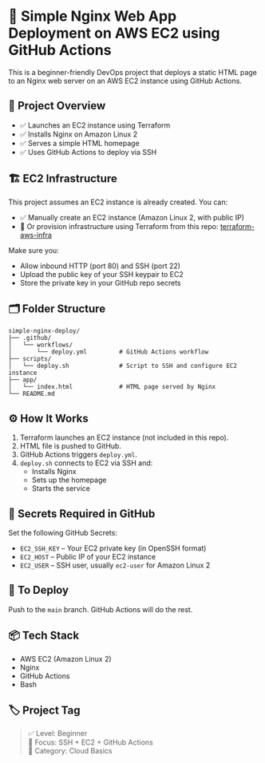 # 🧰 Simple Nginx Web App Deployment on AWS EC2 using GitHub Actions

This is a beginner-friendly DevOps project that deploys a static HTML page to an Nginx web server on an AWS EC2 instance using GitHub Actions.

## 🚀 Project Overview

- ✅ Launches an EC2 instance using Terraform
- ✅ Installs Nginx on Amazon Linux 2
- ✅ Serves a simple HTML homepage
- ✅ Uses GitHub Actions to deploy via SSH

## 🏗️ EC2 Infrastructure

This project assumes an EC2 instance is already created. You can:

- ✅ Manually create an EC2 instance (Amazon Linux 2, with public IP)
- 🔧 Or provision infrastructure using Terraform from this repo: [terraform-aws-infra](https://github.com/abhi2692/terraform-aws-infra.git)

Make sure you:

- Allow inbound HTTP (port 80) and SSH (port 22)
- Upload the public key of your SSH keypair to EC2
- Store the private key in your GitHub repo secrets

## 🗂️ Folder Structure

```
simple-nginx-deploy/
├── .github/
│   └── workflows/
│       └── deploy.yml         # GitHub Actions workflow
├── scripts/
│   └── deploy.sh              # Script to SSH and configure EC2 instance
├── app/
│   └── index.html             # HTML page served by Nginx
└── README.md
```


## ⚙️ How It Works

1. Terraform launches an EC2 instance (not included in this repo).
2. HTML file is pushed to GitHub.
3. GitHub Actions triggers `deploy.yml`.
4. `deploy.sh` connects to EC2 via SSH and:
   - Installs Nginx
   - Sets up the homepage
   - Starts the service

## 🔐 Secrets Required in GitHub

Set the following GitHub Secrets:

- `EC2_SSH_KEY` – Your EC2 private key (in OpenSSH format)
- `EC2_HOST` – Public IP of your EC2 instance
- `EC2_USER` – SSH user, usually `ec2-user` for Amazon Linux 2

## 🏁 To Deploy

Push to the `main` branch. GitHub Actions will do the rest.

## 📦 Tech Stack

- AWS EC2 (Amazon Linux 2)
- Nginx
- GitHub Actions
- Bash

## 🏷️ Project Tag

> ✅ Level: Beginner  
> 🔧 Focus: SSH + EC2 + GitHub Actions  
> 🧱 Category: Cloud Basics
